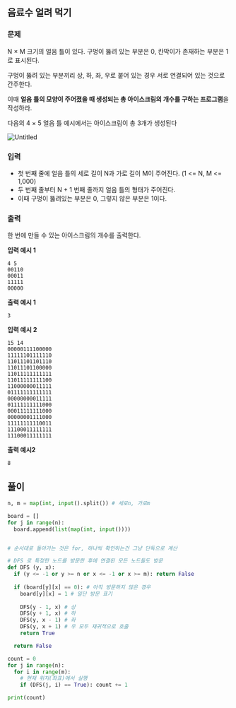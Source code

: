 ## 음료수 얼려 먹기

### 문제

N × M 크기의 얼음 틀이 있다. 구멍이 뚫려 있는 부분은 0, 칸막이가 존재하는 부분은 1로 표시된다.

구멍이 뚫려 있는 부분끼리 상, 하, 좌, 우로 붙어 있는 경우 서로 연결되어 있는 것으로 간주한다.

이때 **얼음 틀의 모양이 주어졌을 때 생성되는 총 아이스크림의 개수를 구하는 프로그램**을 작성하라.

다음의 4 × 5 얼음 틀 예시에서는 아이스크림이 총 3개가 생성된다

![Untitled](https://s3-us-west-2.amazonaws.com/secure.notion-static.com/21753f2c-ba2c-42ba-8886-fe8139130b69/Untitled.png)

### 입력

- 첫 번째 줄에 얼음 틀의 세로 길이 N과 가로 길이 M이 주어진다. (1 <= N, M <= 1,000)
- 두 번째 줄부터 N + 1 번째 줄까지 얼음 틀의 형태가 주어진다.
- 이때 구멍이 뚫려있는 부분은 0, 그렇지 않은 부분은 1이다.

### 출력

한 번에 만들 수 있는 아이스크림의 개수를 출력한다.

**입력 예시 1**

```
4 5
00110
00011
11111
00000
```

**출력 예시 1**

```
3
```

**입력 예시 2**

```
15 14
00000111100000
11111101111110
11011101101110
11011101100000
11011111111111
11011111111100
11000000011111
01111111111111
00000000011111
01111111111000
00011111111000
00000001111000
11111111110011
11100011111111
11100011111111
```

**출력 예시2**

```
8
```

## 풀이

``` python
n, m = map(int, input().split()) # 세로n, 가로m

board = []
for j in range(n):
  board.append(list(map(int, input())))


# 순서대로 돌아가는 것은 for, 하나씩 확인하는건 그냥 단독으로 계산

# DFS 로 특정한 노드를 방문한 후에 연결된 모든 노드들도 방문
def DFS (y, x):
  if (y <= -1 or y >= n or x <= -1 or x >= m): return False
  
  if (board[y][x] == 0): # 아직 방문하지 않은 경우
    board[y][x] = 1 # 일단 방문 표기
    
    DFS(y - 1, x) # 상
    DFS(y + 1, x) # 하
    DFS(y, x - 1) # 좌
    DFS(y, x + 1) # 우 모두 재귀적으로 호출
    return True

  return False

count = 0
for j in range(n):
  for i in range(m):
    # 현재 위치(좌표)에서 실행
    if (DFS(j, i) == True): count += 1

print(count)
```